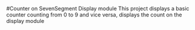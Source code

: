 #Counter on SevenSegment Display module
This project displays a basic counter counting from 0 to 9 and vice versa, displays the count on the display module
